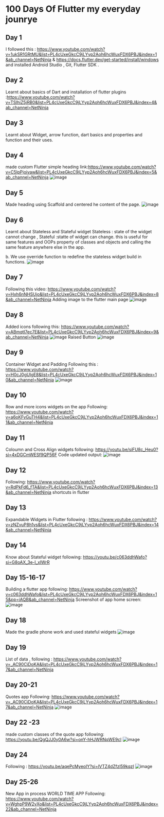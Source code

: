 
# 100 Days Of Flutter my everyday jounrye

## Day 1
I followed this : https://www.youtube.com/watch?v=1ukSR1GRtMU&list=PL4cUxeGkcC9jLYyp2Aoh6hcWuxFDX6PBJ&index=1&ab_channel=NetNinja & https://docs.flutter.dev/get-started/install/windows
and installed Android Studio , Git, Flutter SDK .

## Day 2
Learnt about basics of Dart and installation of flutter plugins :https://www.youtube.com/watch?v=TSIhiZ5jRB0&list=PL4cUxeGkcC9jLYyp2Aoh6hcWuxFDX6PBJ&index=4&ab_channel=NetNinja

## Day 3
Learnt about Widget, arrow function, dart basics and properties and function and their uses.

## Day 4
made custom Flutter simple heading 
link:https://www.youtube.com/watch?v=C5lpPjoivaw&list=PL4cUxeGkcC9jLYyp2Aoh6hcWuxFDX6PBJ&index=5&ab_channel=NetNinja
![image](https://github.com/ayushigeorge/100_days_of_Flutter/assets/76419649/ebcb9770-08b5-45b9-b5fb-8994ba41e5f4)

## Day 5
Made heading using Scaffold and centered he content of the page.
![image](https://github.com/ayushigeorge/100_days_of_Flutter/assets/76419649/fb525188-8d5c-4c2c-aeef-381345a698d8)

## Day 6
Learnt about Stateless and Stateful widget
Stateless : state of the widget cannot change , Stateful :statte of widget can change. this is useful for same features and OOPs property of classes and objects and calling the same feature anywhere else in the app.

b. We use override function to redefine the stateless widget build in functions.
![image](https://github.com/ayushigeorge/100_days_of_Flutter/assets/76419649/955bf956-da41-4cc5-ad70-8900fcca09ab)

## Day 7
Following this video: https://www.youtube.com/watch?v=Hxh6nNHSUjo&list=PL4cUxeGkcC9jLYyp2Aoh6hcWuxFDX6PBJ&index=8&ab_channel=NetNinja
Adding image to the flutter main page
![image](https://github.com/ayushigeorge/100_days_of_Flutter/assets/76419649/fdc2ee07-1a42-4b5b-a07a-f3963cfc68b6)

## Day 8
Added icons  following this:
https://www.youtube.com/watch?v=ABmqtI7ec7E&list=PL4cUxeGkcC9jLYyp2Aoh6hcWuxFDX6PBJ&index=9&ab_channel=NetNinja
![image](https://github.com/ayushigeorge/100_days_of_Flutter/assets/76419649/24ca2189-0a1d-4f26-8af0-bdb06bb5d030)
Raised Button
![image](https://github.com/ayushigeorge/100_days_of_Flutter/assets/76419649/f4d23932-7f6e-4e0d-b291-349a1398a698)

## Day 9 
Container Widget and Padding
Following this : https://www.youtube.com/watch?v=H0cJ0gUlgE8&list=PL4cUxeGkcC9jLYyp2Aoh6hcWuxFDX6PBJ&index=10&ab_channel=NetNinja
![image](https://github.com/ayushigeorge/100_days_of_Flutter/assets/76419649/5b1cbea4-4a5a-4173-a523-354fad067a08)

## Day 10 
Row and more icons widgets on the app
Following: https://www.youtube.com/watch?v=a6oKFvGuTH4&list=PL4cUxeGkcC9jLYyp2Aoh6hcWuxFDX6PBJ&index=11&ab_channel=NetNinja

## Day 11
Coloumn and Cross Align widgets 
following: https://youtu.be/siFU8c_Heu0?si=4xDGCmWESf9QP56F
Code updated
output: ![image](https://github.com/ayushigeorge/100_days_of_Flutter/assets/76419649/aaf1f0f0-3df6-48ba-9467-af5280a5faf5)

## Day 12
Following: https://www.youtube.com/watch?v=RdPkFd6_fTA&list=PL4cUxeGkcC9jLYyp2Aoh6hcWuxFDX6PBJ&index=13&ab_channel=NetNinja
shortcuts in flutter
## Day 13
Expandable Widgets in Flutter
following : https://www.youtube.com/watch?v=zNZvuP8h1vs&list=PL4cUxeGkcC9jLYyp2Aoh6hcWuxFDX6PBJ&index=14&ab_channel=NetNinja

## Day 14
Know about Stateful widget
following: https://youtu.be/c063ddhWafo?si=G8oAX_3e-I_xIWrR

## Day 15-16-17
Building a flutter app 
following: https://www.youtube.com/watch?v=c063ddhWafo&list=PL4cUxeGkcC9jLYyp2Aoh6hcWuxFDX6PBJ&index=15&pp=iAQB&ab_channel=NetNinja
Screenshot of app home screen: ![image](https://github.com/ayushigeorge/100_days_of_Flutter/assets/76419649/7fd4e21e-75b6-404a-a49c-853f3612d834)

## Day 18
Made the gradle phone work and used stateful widgets
![image](https://github.com/ayushigeorge/100_days_of_Flutter/assets/76419649/5b5302c3-053b-4ef3-94bb-16df5ad61688)

## Day 19
List of data , following : https://www.youtube.com/watch?v=_AC90CiDoKA&list=PL4cUxeGkcC9jLYyp2Aoh6hcWuxFDX6PBJ&index=17&ab_channel=NetNinja

## Day 20-21
Quotes app 
Following: https://www.youtube.com/watch?v=_AC90CiDoKA&list=PL4cUxeGkcC9jLYyp2Aoh6hcWuxFDX6PBJ&index=17&ab_channel=NetNinja
![image](https://github.com/ayushigeorge/100_days_of_Flutter/assets/76419649/c97eb8e9-217a-4acb-904f-bd07b4a9cefa)

## Day 22 -23
made custom classes of the quote app
following: https://youtu.be/QgQJJ0y0A6w?si=onY-hHJWRNqWE9cI
![image](https://github.com/ayushigeorge/100_days_of_Flutter/assets/76419649/1459225a-97f6-43a7-b1af-55f626873476)

## Day 24
Following : https://youtu.be/aqePcMyeoIY?si=lVTZ4dZfzl59kqzI
![image](https://github.com/ayushigeorge/100_days_of_Flutter/assets/76419649/7cb17691-339c-41a9-9c80-b24103350042)

## Day 25-26 
New App in process 
WORLD TIME APP
Following: https://www.youtube.com/watch?v=WghpP9W2vXo&list=PL4cUxeGkcC9jLYyp2Aoh6hcWuxFDX6PBJ&index=22&ab_channel=NetNinja

